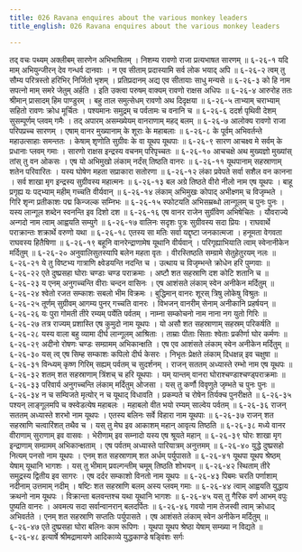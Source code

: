 ```yaml
---
title: 026 Ravana enquires about the various monkey leaders
title_english: 026 Ravana enquires about the various monkey leaders

---
```

<div class="audioEmbed"  caption="श्रीराम-हरिसीताराममूर्ति-घनपाठिभ्यां वचनम्" src="https://archive.org/download/Ramayana-recitation-Sriram-harisItArAmamUrti-Ghanapaati-v2/Kanda_6/Kanda_6_YK-026-Ravana_enquires_about_the_various_monkey_leaders_0.mp3"></div>
तद् वचः पथ्यम् अक्लीबम् सारणेन अभिभाषितम् ।  
निशम्य रावणो राजा प्रत्यभाषत सारणम् ॥ ६-२६-१  
यदि माम् अभियुन्जीरन् देव गन्धर्व दानवाः ।  
न एव सीताम् प्रदास्यामि सर्व लोक भयाद् अपि ॥ ६-२६-२  
त्वम् तु सौम्य परित्रस्तो हरिभिर् निर्जितो भृशम् ।  
प्रतिप्रदानम् अद्य एव सीतायाः साधु मन्यसे ॥ ६-२६-३  
को हि नाम सपत्नो माम् समरे जेतुम् अर्हति ।  
इति उक्त्वा परुषम् वाक्यम् रावणो राक्षस अधिपः ॥ ६-२६-४  
आरुरोह ततः श्रीमान् प्रासादम् हिम पाण्डुरम् ।  
बहु ताल समुत्सेधम् रावणो अथ दिदृक्षया ॥ ६-२६-५  
ताभ्याम् चराभ्याम् सहितो रावणः क्रोध मूर्चितः ।  
पश्यमानः समुद्रम् च पर्वतामः च वनानि च ॥ ६-२६-६  
ददर्श पृथिवी देशम् सुसम्पूर्णम् प्लवम् गमैः ।  
तद् अपारम् असम्ख्येयम् वानराणाम् महद् बलम् ॥ ६-२६-७  
आलोक्य रावणो राजा परिपप्रच्च सारणम् ।  
एषाम् वानर मुख्यानाम् के शूराः के महाबलाः ॥ ६-२६-८  
के पूर्वम् अभिवर्तन्ते महाउत्साहाः समन्ततः ।  
केषाम् शृणोति सुग्रीवः के वा यूथप यूथपाः ॥ ६-२६-९  
सारण आचक्ष्व मे सर्वम् के प्रधानाः प्लवम् गमाः ।  
सारणो राक्षस इन्द्रस्य वचनम् परिपृच्चतः ॥ ६-२६-१०  
आचचक्षे अथ मुख्यज्ञो मुख्यांस् तांस् तु वन ओकसः ।  
एष यो अभिमुखो लंकाम् नर्दंस् तिष्ठति वानरः ॥ ६-२६-११  
यूथपानाम् सहस्राणाम् शतेन परिवारितः ।  
यस्य घोषेण महता सप्राकारा सतोरणा ॥ ६-२६-१२  
लंका प्रवेपते सर्वा सशैल वन कानना ।  
सर्व शाखा मृग इन्द्रस्य सुग्रीवस्य महात्मनः ॥ ६-२६-१३  
बल अग्रे तिष्ठते वीरो नीलो नाम एष यूथपः ।  
बाहू प्रगृह्य यः पद्भ्याम् महीम् गच्चति वीर्यवान् ॥ ६-२६-१४  
लंकाम् अभिमुखः कोपाद् अभीक्ष्णम् च विजृम्भते ।  
गिरि शृन्ग प्रतीकाशः पद्म किन्जल्क सम्निभः ॥ ६-२६-१५  
स्फोटयति अभिसम्रब्धो लान्गूलम् च पुनः पुनः ।  
यस्य लान्गूल शब्देन स्वनन्ति इव दिशो दश ॥ ६-२६-१६  
एष वानर राजेन सुर्ग्रीवेण अभिषेचितः ।  
यौवराज्ये अन्गदो नाम त्वाम् आह्वयति सम्युगे ॥ ६-२६-१७  
वालिनः सदृशः पुत्रः सुग्रीवस्य सदा प्रियः ।  
राघवार्थे पराक्रान्तः शक्रार्थे वरुणो यथा ॥ ६-२६-१८  
एतस्य सा मतिः सर्वा यद्दृष्टा जनकात्मजा ।  
हनूमता वेगवता राघवस्य हितैषिणा ॥ ६-२६-१९  
बहूनि वानरेन्द्राणामेष यूथानि वीर्यवान् ।  
परिगृह्याभियाति त्वाम् स्वेनानीकेन मर्दितुम् ॥ ६-२६-२०  
अनुवालिसुतस्यापि बलेन महता वृतः ।  
वीरस्तिष्ठति सम्ग्रामे सेतुहेतुरयम् नलः ॥ ६-२६-२१  
ये तु विष्टभ्य गात्राणि क्ष्वेडयन्ति नदन्ति च ।  
उत्थाय च विजृम्भन्ते क्रोधेन हरि पुम्गवाः ॥ ६-२६-२२  
एते दुष्प्रसहा घोराः चण्डाः चण्ड पराक्रमाः ।  
अष्टौ शत सहस्राणि दश कोटि शतानि च ॥ ६-२६-२३  
य एनम् अनुगच्चन्ति वीराः चन्दन वासिनः ।  
एष आशंसते लंकाम् स्वेन अनीकेन मर्दितुम् ॥ ६-२६-२४  
श्वेतो रजत सम्काशः सबलो भीम विक्रमः ।  
बुद्धिमान् वानरः शूरस् त्रिषु लोकेषु विश्रुतः ॥ ६-२६-२५  
तूर्णम् सुग्रीवम् आगम्य पुनर् गच्चति वानरः ।  
विभजन् वानरीम् सेनाम् अनीकानि प्रहर्षयन् ॥ ६-२६-२६  
यः पुरा गोमती तीरे रम्यम् पर्येति पर्वतम् ।  
नाम्ना सम्कोचनो नाम नाना नग युतो गिरिः ॥ ६-२६-२७  
तत्र राज्यम् प्रशास्ति एष कुमुदो नाम यूथपः ।  
यो असौ शत सहस्राणाम् सहस्रम् परिकर्षति ॥ ६-२६-२८  
यस्य वाला बहु व्यामा दीर्घ लान्गूलम् आश्रिताः ।  
ताम्राः पीताः सिताः श्वेताः प्रकीर्णा घोर कर्मणः ॥ ६-२६-२९  
अदीनो रोषणः चण्डः सम्ग्रामम् अभिकान्क्षति ।  
एष एव आशंसते लंकाम् स्वेन अनीकेन मर्दितुम् ॥ ६-२६-३०  
यस् त्व् एष सिम्ह सम्काशः कपिलो दीर्घ केसरः ।  
निभृतः प्रेक्षते लंकाम् दिधक्षन्न् इव चक्षुषा ॥ ६-२६-३१  
विन्ध्यम् कृष्ण गिरिम् सह्यम् पर्वतम् च सुदर्शनम् ।  
राजन् सततम् अध्यास्ते रम्भो नाम एष यूथपः ॥ ६-२६-३२  
शतम् शत सहस्राणाम् त्रिंशच् च हरि यूथपाः ।  
यम् यान्तम् वानरा घोराश्चण्डाश्चण्ड्पराक्रमाः ॥ ६-२६-३३  
परिवार्य अनुगच्चन्ति लंकाम् मर्दितुम् ओजसा ।  
यस् तु कर्णौ विवृणुते जृम्भते च पुनः पुनः ॥ ६-२६-३४  
न च सम्विजते मृत्योर् न च यूथाद् विधावति ।  
प्रकम्पते च रोषेन तिर्यक्च पुनरीक्षते ॥ ६-२६-३५  
पश्यन् लाङ्गूलमपि च क्स्वेडत्येष महाबलः ।  
महाबलो वीत भयो रम्यम् साल्वेय पर्वतम् ॥ ६-२६-३६  
राजन् सततम् अध्यास्ते शरभो नाम यूथपः ।  
एतस्य बलिनः सर्वे विहारा नाम यूथपाः ॥ ६-२६-३७  
राजन् शत सहस्राणि चत्वारिंशत् तथैव च ।  
यस् तु मेघ इव आकाशम् महान् आवृत्य तिष्ठति ॥ ६-२६-३८  
मध्ये वानर वीराणाम् सुराणाम् इव वासवः ।  
भेरीणाम् इव सम्नादो यस्य एष श्रूयते महान् ॥ ६-२६-३९  
घोरः शाखा मृग इन्द्राणाम् सम्ग्रामम् अभिकान्क्षताम् ।  
एष पर्वतम् अध्यास्ते पारियात्रम् अनुत्तमम् ॥ ६-२६-४०  
युद्धे दुष्प्रसहो नित्यम् पनसो नाम यूथपः ।  
एनम् शत सहस्राणाम् शत अर्धम् पर्युपासते ॥ ६-२६-४१  
यूथपा यूथप श्रेष्ठम् येषाम् यूथानि भागशः ।  
यस् तु भीमाम् प्रवल्गन्तीम् चमूम् तिष्ठति शोभयन् ॥ ६-२६-४२  
स्थिताम् तीरे समुद्रस्य द्वितीय इव सागरः ।  
एष दर्दर सम्काशो विनतो नाम यूथपः ॥ ६-२६-४३  
पिबमः चरति पर्णाशाम् नदीनाम् उत्तमाम् नदीम् ।  
षष्टिः शत सहस्राणि बलम् अस्य प्लवम् गमाः ॥ ६-२६-४४  
त्वाम् आह्वयति युद्धाय क्रथनो नाम यूथपः ।  
विक्रान्ता बलवन्तश्च यथा यूथानि भागशः ॥ ६-२६-४५  
यस् तु गैरिक वर्ण आभम् वपुः पुष्यति वानरः ।  
अवमत्य सदा सर्वान्वानरान् बलदर्पितः ॥ ६-२६-४६  
गवयो नाम तेजस्वी त्वाम् क्रोधाद् अभिवर्तते ।  
एनम् शत सहस्राणि सप्ततिः पर्युपासते ।  
एष आशंसते लंकाम् स्वेन अनीकेन मर्दितुम् ॥ ६-२६-४७  
एते दुष्प्रसहा घोरा बलिनः काम रूपिणः ।  
यूथपा यूथप श्रेष्ठा येषाम् सम्ख्या न विद्यते ॥ ६-२६-४८  
इत्यार्षे श्रीमद्रामायणे आदिकाव्ये युद्धकाण्डे षड्विंशः सर्गः